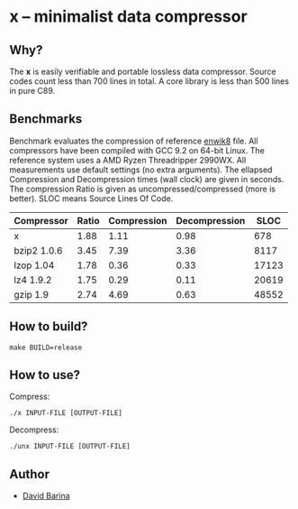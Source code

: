 x &ndash; minimalist data compressor
====================================

Why?
----

The **x** is easily verifiable and portable lossless data compressor.
Source codes count less than 700 lines in total.
A core library is less than 500 lines in pure C89.

Benchmarks
----------

Benchmark evaluates the compression of reference [enwik8] file.
All compressors have been compiled with GCC 9.2 on 64-bit Linux.
The reference system uses a AMD Ryzen Threadripper 2990WX.
All measurements use default settings (no extra arguments).
The ellapsed Compression and Decompression times (wall clock) are given in seconds.
The compression Ratio is given as uncompressed/compressed (more is better).
SLOC means Source Lines Of Code.

[enwik8]: http://prize.hutter1.net/

|  Compressor             | Ratio | Compression | Decompression | SLOC  |
|  ----------             | ----- | ----------- | ------------- | ----  |
|  x                      | 1.88  | 1.11        | 0.98          |   678 |
|  bzip2 1.0.6            | 3.45  | 7.39        | 3.36          |  8117 |
|  lzop 1.04              | 1.78  | 0.36        | 0.33          | 17123 |
|  lz4 1.9.2              | 1.75  | 0.29        | 0.11          | 20619 |
|  gzip 1.9               | 2.74  | 4.69        | 0.63          | 48552 |

How to build?
-------------

```
make BUILD=release
```

How to use?
-----------

Compress:

```
./x INPUT-FILE [OUTPUT-FILE]
```

Decompress:

```
./unx INPUT-FILE [OUTPUT-FILE]
```

Author
------

- [David Barina](mailto:ibarina@fit.vutbr.cz)
